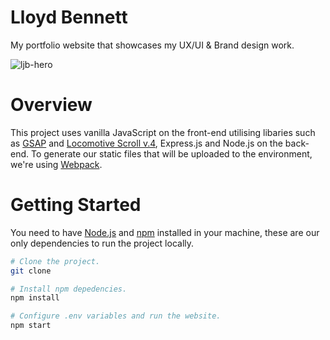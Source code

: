 # Lloyd Bennett
My portfolio website that showcases my UX/UI & Brand design work.

![ljb-hero](https://github.com/user-attachments/assets/6c55cc78-75bc-47df-8a9e-1a6978d6248a)

# Overview

This project uses vanilla JavaScript on the front-end utilising libaries such as [GSAP](https://greensock.com/) and [Locomotive Scroll v.4](https://github.com/locomotivemtl/locomotive-scroll?tab=readme-ov-file), Express.js and Node.js on the back-end. To generate our static files that will be uploaded to the environment, we're using [Webpack](https://webpack.js.org/).

# Getting Started

You need to have [Node.js](https://nodejs.org/en/) and [npm](https://www.npmjs.com/) installed in your machine, these are our only dependencies to run the project locally.

```sh
# Clone the project.
git clone 

# Install npm depedencies.
npm install

# Configure .env variables and run the website.
npm start
```
